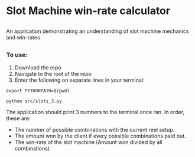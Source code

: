# Slot Machine win-rate calculator

##
An application demonstrating an understanding of slot machine mechanics
and win-rates
##

### To use:
1. Download the repo
2. Navigate to the root of the repo
3. Enter the following on separate lines in your terminal:

`export PYTHONPATH=$(pwd)`

`python src/slots_3.py`

The application should print 3 numbers to the terminal once ran.
In order, these are:
- The number of possible combinations with the current reel setup.
- The amount won by the client if every possible combinations paid out.
- The win-rate of the slot machine (Amount won divided by all combinations)




